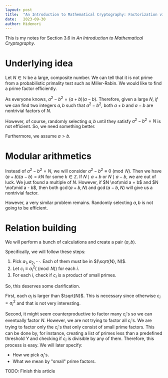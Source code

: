 ```yaml
---
layout: post
title:  "An Introduction to Mathematical Cryptography: Factorization via difference of squares"
date:   2023-09-30
author: Hidenori
---
```


This is my notes for Section 3.6 in _An Introduction to Mathematical Cryptography_.

# Underlying idea

Let $N \in \mathbb{N}$ be a large, composite number.
We can tell that it is not prime from a probabilistic primality test such as Miller-Rabin.
We would like to find a prime factor efficiently.

As everyone knows, $a^2 - b^2 = (a + b)(a - b)$.
Therefore, given a large $N$, _if_ we can find two integers $a, b$ such that $a^2 - b^2$, both $a + b$ and $a - b$ are nontrivial factors of $N$.

However, of course, randomly selecting $a, b$ until they satisfy $a^2 - b^2 = N$ is not efficient.
So, we need something better.

Furthermore, we assume $a > b$.


# Modular arithmetics

Instead of $a^2 - b^2 = N$, we will consider $a^2 - b^2 \equiv 0 \pmod N$.
Then we have $(a + b)(a - b) = kN$ for some $k \in \mathbb{Z}$.
If $N \mid a + b$ or $N \mid a - b$, we are out of luck.
We just found a multiple of $N$.
However, if $N \not\mid a + b$ and $N \not\mid a - b$, then both $\gcd(a + b, N)$ and $\gcd(a - b, N)$ will give us a nontrivial factor.

However, a very similar problem remains.
Randomly selecting $a, b$ is not going to be efficient.

# Relation building
We will perform a bunch of calculations and create a pair $(a, b)$.

Specifically, we will follow these steps:

1. Pick $a_1, a_2, \cdots$. Each of them must be in $(\sqrt{N}, N)$.
2. Let $c_i \equiv a_i^2 (\pmod N)$ for each $i$.
3. For each $i$, check if $c_i$ is a product of small primes.

So, this deserves some clarification.

First, each $a_i$ is larger than $\sqrt{N}$.
This is necessary since otherwise $c_i = a_i^2$ and that is not very interesting.

Second, it might seem counterproductive to factor many $c_i$'s so we can eventually factor $N$.
However, we are not trying to factor all $c_i$'s.
We are trying to factor only the $c_i$'s that only consist of small prime factors.
This can be done by, for instance, creating a list of primes less than a predefined threshold $Y$ and checking if $c_i$ is divisible by any of them.
Therefore, this process is easy.
We will later specify:

- How we pick $a_i$'s.
- What we mean by "small" prime factors.


TODO: Finish this article



